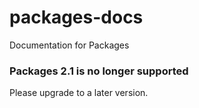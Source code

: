 packages-docs
=============

Documentation for Packages

### Packages 2.1 is no longer supported

Please upgrade to a later version.